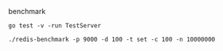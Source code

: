 benchmark

```
go test -v -run TestServer

./redis-benchmark -p 9000 -d 100 -t set -c 100 -n 10000000
```
